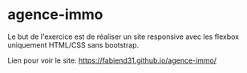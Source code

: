# agence-immo

Le but de l'exercice est de réaliser un site responsive avec les flexbox uniquement HTML/CSS sans bootstrap. 

Lien pour voir le site: https://fabiend31.github.io/agence-immo/
